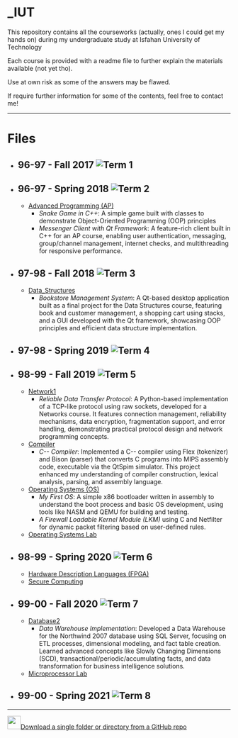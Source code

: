 # _IUT
This repository contains all the courseworks (actually, ones I could get my hands on) during my undergraduate study at Isfahan University of Technology

Each course is provided with a readme file to further explain the materials available (not yet tho).

Use at own risk as some of the answers may be flawed.

If require further information for some of the contents, feel free to contact me!


---
# Files 
- ## **96-97 - Fall 2017** ![Term 1]( https://img.shields.io/badge/Term-1-brightgreen )
- ## **96-97 - Spring 2018** ![Term 2]( https://img.shields.io/badge/Term-2-blue )
  * [Advanced Programming (AP)](https://github.com/mheidari98/_IUT/tree/main/Advanced_Programming)
    - *Snake Game in C++*: A simple game built with classes to demonstrate Object-Oriented Programming (OOP) principles
    - *Messenger Client with Qt Framework*: A feature-rich client built in C++ for an AP course, enabling user authentication, messaging, group/channel management, internet checks, and multithreading for responsive performance.

- ## **97-98 - Fall 2018** ![Term 3]( https://img.shields.io/badge/Term-3-red )
  * [Data_Structures](https://github.com/mheidari98/_IUT/tree/main/Data_Structures/Final_Project(Book-Store))
    - *Bookstore Management System*: A Qt-based desktop application built as a final project for the Data Structures course, featuring book and customer management, a shopping cart using stacks, and a GUI developed with the Qt framework, showcasing OOP principles and efficient data structure implementation.
- ## **97-98 - Spring 2019** ![Term 4]( https://img.shields.io/badge/Term-4-orange )

- ## **98-99 - Fall 2019** ![Term 5]( https://img.shields.io/badge/Term-5-green )
  * [Network1](https://github.com/mheidari98/_IUT/tree/main/Network1/Project(RDT-Protocol))
    - *Reliable Data Transfer Protocol*: A Python-based implementation of a TCP-like protocol using raw sockets, developed for a Networks course. It features connection management, reliability mechanisms, data encryption, fragmentation support, and error handling, demonstrating practical protocol design and network programming concepts.
  * [Compiler](https://github.com/mheidari98/_IUT/tree/main/Compiler/Project(C-Compiler))
    - *C-- Compiler*: Implemented a C-- compiler using Flex (tokenizer) and Bison (parser) that converts C programs into MIPS assembly code, executable via the QtSpim simulator. This project enhanced my understanding of compiler construction, lexical analysis, parsing, and assembly language.
  * [Operating Systems (OS)](https://github.com/mheidari98/_IUT/tree/main/Operating_Systems/Projects)
    - *My First OS*: A simple x86 bootloader written in assembly to understand the boot process and basic OS development, using tools like NASM and QEMU for building and testing.
    - *A Firewall Loadable Kernel Module (LKM)* using C and Netfilter for dynamic packet filtering based on user-defined rules.
  * [Operating Systems Lab](https://github.com/mheidari98/_IUT/tree/main/Operating_Systems_Lab)
- ## **98-99 - Spring 2020** ![Term 6]( https://img.shields.io/badge/Term-6-yellow )
  * [Hardware Description Languages (FPGA)](https://github.com/mheidari98/_IUT/tree/main/HardwareDescriptionLanguages(FPGA)/MIPS_RISC_Processor)
  * [Secure Computing](https://github.com/mheidari98/_IUT/tree/main/SecureComputing/Project(Secure-File-Sharing))

- ## **99-00 - Fall 2020** ![Term 7]( https://img.shields.io/badge/Term-7-yellowgreen )
  * [Database2](https://github.com/mheidari98/_IUT/tree/main/Database2/Project(Data-Warehouse))
    - *Data Warehouse Implementation*: Developed a Data Warehouse for the Northwind 2007 database using SQL Server, focusing on ETL processes, dimensional modeling, and fact table creation. Learned advanced concepts like Slowly Changing Dimensions (SCD), transactional/periodic/accumulating facts, and data transformation for business intelligence solutions.
  * [Microprocessor Lab](https://github.com/mheidari98/_IUT/tree/main/Microprocessor_Lab)
- ## **99-00 - Spring 2021** ![Term 8]( https://img.shields.io/badge/Term-8-lightgrey)

---
<img width="30px" src="https://raw.githubusercontent.com/omidnikrah/github-readme-stackoverflow/master/stackoverflow.svg" />[Download a single folder or directory from a GitHub repo](https://stackoverflow.com/questions/7106012/download-a-single-folder-or-directory-from-a-github-repo)
